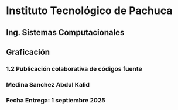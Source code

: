 # Instituto Tecnológico de Pachuca
## Ing. Sistemas Computacionales
## Graficación
### 1.2 Publicación colaborativa de códigos fuente
### Medina Sanchez Abdul Kalid
### Fecha Entrega: 1 septiembre 2025
